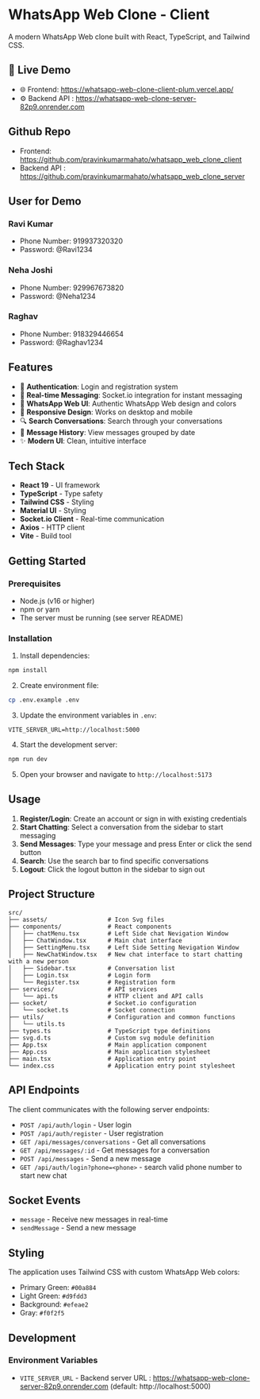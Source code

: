 # WhatsApp Web Clone - Client

A modern WhatsApp Web clone built with React, TypeScript, and Tailwind CSS.


## 🔗 Live Demo
- 🌐 Frontend: https://whatsapp-web-clone-client-plum.vercel.app/
- ⚙️ Backend API : https://whatsapp-web-clone-server-82p9.onrender.com

## Github Repo
-  Frontend: https://github.com/pravinkumarmahato/whatsapp_web_clone_client
-  Backend API : https://github.com/pravinkumarmahato/whatsapp_web_clone_server

## User for Demo
### Ravi Kumar
  - Phone Number: 919937320320
  - Password: @Ravi1234

### Neha Joshi
  - Phone Number: 929967673820
  - Password: @Neha1234

### Raghav
  - Phone Number: 918329446654
  - Password: @Raghav1234


## Features

- 🔐 **Authentication**: Login and registration system
- 💬 **Real-time Messaging**: Socket.io integration for instant messaging
- 🎨 **WhatsApp Web UI**: Authentic WhatsApp Web design and colors
- 📱 **Responsive Design**: Works on desktop and mobile
- 🔍 **Search Conversations**: Search through your conversations
- 📅 **Message History**: View messages grouped by date
- ✨ **Modern UI**: Clean, intuitive interface

## Tech Stack

- **React 19** - UI framework
- **TypeScript** - Type safety
- **Tailwind CSS** - Styling
- **Material UI** - Styling
- **Socket.io Client** - Real-time communication
- **Axios** - HTTP client
- **Vite** - Build tool

## Getting Started

### Prerequisites

- Node.js (v16 or higher)
- npm or yarn
- The server must be running (see server README)

### Installation

1. Install dependencies:
```bash
npm install
```

2. Create environment file:
```bash
cp .env.example .env
```

3. Update the environment variables in `.env`:
```
VITE_SERVER_URL=http://localhost:5000
```

4. Start the development server:
```bash
npm run dev
```

5. Open your browser and navigate to `http://localhost:5173`

## Usage

1. **Register/Login**: Create an account or sign in with existing credentials
2. **Start Chatting**: Select a conversation from the sidebar to start messaging
3. **Send Messages**: Type your message and press Enter or click the send button
4. **Search**: Use the search bar to find specific conversations
5. **Logout**: Click the logout button in the sidebar to sign out

## Project Structure

```
src/
├── assets/                 # Icon Svg files
├── components/             # React components
│   ├── chatMenu.tsx        # Left Side chat Nevigation Window
│   ├── ChatWindow.tsx      # Main chat interface
│   ├── SettingMenu.tsx     # Left Side Setting Nevigation Window
│   ├── NewChatWindow.tsx   # New chat interface to start chatting with a new person
│   ├── Sidebar.tsx         # Conversation list
│   ├── Login.tsx           # Login form
│   └── Register.tsx        # Registration form
├── services/               # API services
│   └── api.ts              # HTTP client and API calls
├── socket/                 # Socket.io configuration
│   └── socket.ts           # Socket connection
├── utils/                  # Configuration and common functions
│   └── utils.ts            
├── types.ts                # TypeScript type definitions
├── svg.d.ts                # Custom svg module definition
├── App.tsx                 # Main application component
├── App.css                 # Main application stylesheet
├── main.tsx                # Application entry point
└── index.css               # Application entry point stylesheet

```

## API Endpoints

The client communicates with the following server endpoints:

- `POST /api/auth/login` - User login
- `POST /api/auth/register` - User registration
- `GET /api/messages/conversations` - Get all conversations
- `GET /api/messages/:id` - Get messages for a conversation
- `POST /api/messages` - Send a new message
- `GET /api/auth/login?phone=<phone>` - search valid phone number to start new chat

## Socket Events

- `message` - Receive new messages in real-time
- `sendMessage` - Send a new message

## Styling

The application uses Tailwind CSS with custom WhatsApp Web colors:

- Primary Green: `#00a884`
- Light Green: `#d9fdd3`
- Background: `#efeae2`
- Gray: `#f0f2f5`

## Development

### Environment Variables

- `VITE_SERVER_URL` - Backend server URL : https://whatsapp-web-clone-server-82p9.onrender.com (default: http://localhost:5000)
